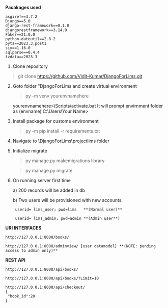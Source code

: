 **Pacakages used**

    asgiref==3.7.2
    Django==5.0
    django-rest-framework==0.1.0
    djangorestframework==3.14.0
    Faker==21.0.0
    python-dateutil==2.8.2
    pytz==2023.3.post1
    six==1.16.0
    sqlparse==0.4.4
    tzdata==2023.3

1. Clone repository 
  > git clone  https://github.com/Vidit-Kumar/DjangoForLims.git

2. Goto folder "DjangoForLims and create virtual environment
   > py -m venv yourenvnamehere
   
   yourenvnamehere>\Scripts\activate.bat
    It will prompt envirnment folder as (envname) C:\Users\Your Name>

3. Install package for custome environment
   >py -m pip install -r requirements.txt

4. Navigate to \DjangoForLims\projectlims folder

5. Initialize migrate

   >py manage.py makemigrations library
   
   >py manage.py migrate

6. On running server first time 
     
     a) 200 records will be added in db
     
     b) Two users will be provisioned with new accounts.
   
		userid= lims_user; pwd=lims   **(Normal user)**
	  
   		userid= lims_admin; pwd=admin **(Admin user**)


**URI INTERFACES**

	http://127.0.0.1:8000/books/
  
	http://127.0.0.1:8000/adminview/ [user datamodel] **(NOTE: pending access to admin only)**


**REST API**
	
 	http://127.0.0.1:8000/api/books/	

	http://127.0.0.1:8000/api/books/?Limit=10

 	http://127.0.0.1:8000/api/checkout/
	{
	 "book_id":20
	} 
